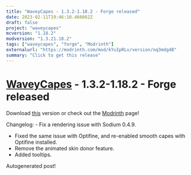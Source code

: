 ```yaml
---
title: "WaveyCapes - 1.3.2-1.18.2 - Forge released"
date: 2023-02-11T19:46:10.466662Z
draft: false
project: "waveycapes"
mcversion: "1.18.2"
modversion: "1.3.21.18.2"
tags: ["waveycapes", "forge", "Modrinth"]
externalurl: "https://modrinth.com/mod/kYuIpRLv/version/nq3mdg4B"
summary: "Click to get this release"
---
```

# [WaveyCapes](/project/waveycapes) - 1.3.2-1.18.2 - Forge released
Download [this](https://modrinth.com/mod/kYuIpRLv/version/nq3mdg4B) version or check out the [Modrinth](https://modrinth.com/mod/kYuIpRLv) page!

Changelog: - Fix a rendering issue with Sodium 0.4.9.
- Fixed the same issue with Optifine, and re-enabled smooth capes with Optifine installed.
- Remove the animated skin donor feature.
- Added tooltips.



Autogenerated post!
